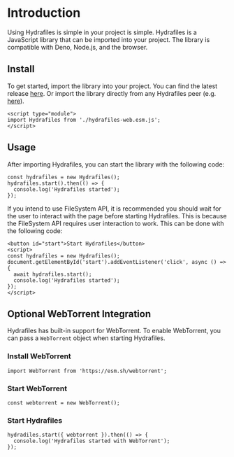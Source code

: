 # Introduction

Using Hydrafiles is simple in your project is simple. Hydrafiles is a JavaScript library that can be imported into your project. The library is compatible with Deno, Node.js, and the browser.

## Install

To get started, import the library into your project. You can find the latest release [here](https://github.com/StarfilesFileSharing/hydrafiles/releases). Or import the library directly from any Hydrafiles peer (e.g.
[here](https://hydrafiles.com/hydrafiles-web.esm.js)).

```
<script type="module">
import Hydrafiles from './hydrafiles-web.esm.js';
</script>
```

## Usage

After importing Hydrafiles, you can start the library with the following code:

```
const hydrafiles = new Hydrafiles();
hydrafiles.start().then(() => {
  console.log('Hydrafiles started');
});
```

If you intend to use FileSystem API, it is recommended you should wait for the user to interact with the page before starting Hydrafiles. This is because the FileSystem API requires user interaction to work. This can be done with the
following code:

```
<button id="start">Start Hydrafiles</button>
<script>
const hydrafiles = new Hydrafiles();
document.getElementById('start').addEventListener('click', async () => {
  await hydrafiles.start();
  console.log('Hydrafiles started');
});
</script>
```

## Optional WebTorrent Integration

Hydrafiles has built-in support for WebTorrent. To enable WebTorrent, you can pass a `WebTorrent` object when starting Hydrafiles.

### Install WebTorrent

```
import WebTorrent from 'https://esm.sh/webtorrent';
```

### Start WebTorrent

```
const webtorrent = new WebTorrent();
```

### Start Hydrafiles

```
hydradiles.start({ webtorrent }).then(() => {
  console.log('Hydrafiles started with WebTorrent');
});
```
